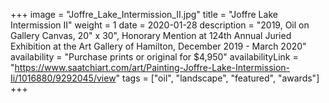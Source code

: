 +++
image = "Joffre_Lake_Intermission_II.jpg"
title = "Joffre Lake Intermission II"
weight = 1
date = 2020-01-28
description = "2019, Oil on Gallery Canvas, 20\" x 30\", Honorary Mention at 124th Annual Juried Exhibition at the Art Gallery of Hamilton, December 2019 - March 2020"
availability = "Purchase prints or original for $4,950"
availabilityLink = "https://www.saatchiart.com/art/Painting-Joffre-Lake-Intermission-Ii/1016880/9292045/view"
tags = ["oil", "landscape", "featured", "awards"]
+++